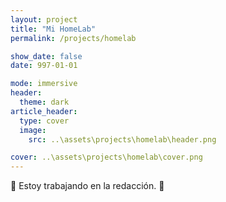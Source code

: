 ```yaml
---
layout: project
title: "Mi HomeLab"
permalink: /projects/homelab

show_date: false
date: 997-01-01

mode: immersive
header:
  theme: dark
article_header:
  type: cover
  image:
    src: ..\assets\projects\homelab\header.png

cover: ..\assets\projects\homelab\cover.png
---
```


🚧 Estoy trabajando en la redacción. 🚧

